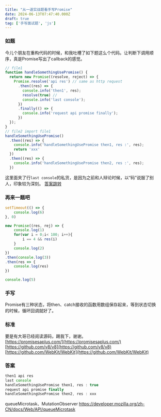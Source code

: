 ```yaml
---
title: "从一道实战题看手写Promise"
date: 2024-06-13T07:47:40.000Z
draft: true
tag: ['手写面试题', 'js']
---
```


### 如题
今儿个朋友在重构代码的时候，和我吐槽了如下题这么个代码。让判断下调用顺序，真是Promise写出了callback的感觉。
```js
// file1
function handleSomethingUsePromise() {
  return new Promise((resolve, reject) => {
    Promise.resolve('api res') // same as http request
      .then((res) => {
        console.info('then1', res);
        resolve(true) // 
        console.info('last console');
      })
      .finally(() => {
        console.info('request api promise finally');
      })
  });
}
// file2 import file1
handleSomethingUsePromise()
  .then((res) => {
    console.info('handleSomethingUsePromise then1, res :', res);
    return 'xxx'
  })
  .then((res) => {
    console.info('handleSomethingUsePromise then2, res :', res);
  })
```
这里面夹了行`last console`的私货，是因为之前和人辩论时候，以“码”说服了别人，印象较为深刻。
[答案跳转](#答案)

### 再来一题吧
```js
setTimeout(() => {
    console.log(6)
}, 0)

new Promise((res, rej) => {
    console.log(1)
    for(var i = 0;i< 100; i++){
        i == 4 && res(i)
    }
    console.log(2)
})
.then(console.log(3))
.then(res => {
    console.log(res)
})

console.log(5)
```

### 手写
Promise有三种状态，将then、catch接收的函数用数组保存起来，等到状态切换的时候，循环回调就好了。

### 标准
要是有大哥已经阅读源码，踢我下，谢谢。    
[https://promisesaplus.com/](https://promisesaplus.com/)    
[https://github.com/v8/v8](https://github.com/v8/v8)    
[https://github.com/WebKit/WebKit](https://github.com/WebKit/WebKit)


### 答案
```js
then1 api res
last console
handleSomethingUsePromise then1, res : true
request api promise finally
handleSomethingUsePromise then2, res : xxx
```

queueMicrotask、MutationObserver
https://developer.mozilla.org/zh-CN/docs/Web/API/queueMicrotask
